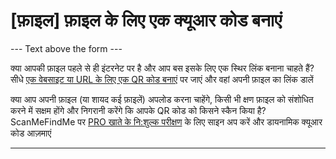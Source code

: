 <h1>[फ़ाइल] फ़ाइल के लिए एक क्यूआर कोड बनाएं</h1>

--- Text above the form ---

<p class="smfm-static-file-link">क्या आपकी फ़ाइल पहले से ही इंटरनेट पर है और आप बस इसके लिए एक स्थिर लिंक बनाना चाहते हैं?<br>
<span class="hint">सीधे <a href="#static:url">एक वेबसाइट या URL के लिए एक QR कोड बनाएं</a> पर जाएं और वहां अपनी फ़ाइल का लिंक डालें</span></p>

<p class="smfm-static-file-upload">क्या आप अपनी फ़ाइल (या शायद कई फ़ाइलें) अपलोड करना चाहेंगे, किसी भी क्षण फ़ाइल को संशोधित करने में सक्षम होंगे और निगरानी करेंगे कि आपके QR कोड को किसने स्कैन किया है?<br>
<span class="hint">ScanMeFindMe पर <a href="#pro">PRO खाते के नि:शुल्क परीक्षण</a> के लिए साइन अप करें और डायनामिक क्यूआर कोड आज़माएं</span></p>

----------
